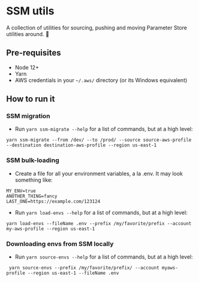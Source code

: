 # SSM utils #

A collection of utilities for sourcing, pushing and moving Parameter Store utilities around. 🚚

## Pre-requisites ##

* Node 12+
* Yarn
* AWS credentials in your `~/.aws/` directory (or its Windows equivalent)

## How to run it ##

### SSM migration ###

* Run `yarn ssm-migrate --help` for a list of commands, but at a high level:

```shell
yarn ssm-migrate --from /dev/ --to /prod/ --source source-aws-profile --destination destination-aws-profile --region us-east-1
```

### SSM bulk-loading ###

* Create a file for all your environment variables, a la .env. It may look something like:

```shell
MY_ENV=true
ANOTHER_THING=fancy
LAST_ONE=https://example.com/123124
```

* Run `yarn load-envs --help` for a list of commands, but at a high level:

```shell
yarn load-envs --fileName .env --prefix /my/favorite/prefix --account my-aws-profile --region us-east-1
```

### Downloading envs from SSM locally ###

* Run `yarn source-envs --help` for a list of commands, but at a high level:

```shell
 yarn source-envs --prefix /my/favorite/prefix/ --account myaws-profile --region us-east-1 --fileName .env
```
